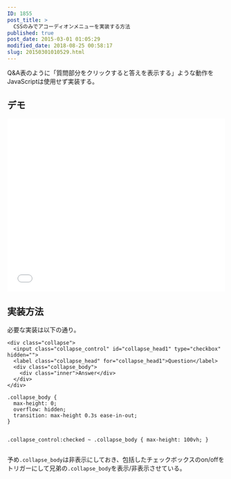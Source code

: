 ```yaml
---
ID: 1855
post_title: >
  CSSのみでアコーディオンメニューを実装する方法
published: true
post_date: 2015-03-01 01:05:29
modified_date: 2018-08-25 00:58:17
slug: 20150301010529.html
---
```

<p>Q&amp;A表のように「質問部分をクリックすると答えを表示する」ような動作をJavaScriptは使用せず実装する。</p>
<p><!--more--></p>
<h2>デモ</h2>
<p><iframe height='400' scrolling='no' title='accordion menu' src='//codepen.io/hiro0218/embed/JaYqzM/?height=408&#038;theme-id=light&#038;default-tab=result&#038;embed-version=2' frameborder='no' allowtransparency='true' allowfullscreen='true' style='width: 100%;'>See the Pen <a href='https://codepen.io/hiro0218/pen/JaYqzM/'>accordion menu</a> by hiro (<a href='https://codepen.io/hiro0218'>@hiro0218</a>) on <a href='https://codepen.io'>CodePen</a>.<br />
</iframe></p>
<h2>実装方法</h2>
<p>必要な実装は以下の通り。</p>
<pre><code class="language-html">&lt;div class="collapse"&gt;
  &lt;input class="collapse_control" id="collapse_head1" type="checkbox" hidden=""&gt;
  &lt;label class="collapse_head" for="collapse_head1"&gt;Question&lt;/label&gt;
  &lt;div class="collapse_body"&gt;
    &lt;div class="inner"&gt;Answer&lt;/div&gt;
  &lt;/div&gt;
&lt;/div&gt;
</code></pre>
<pre><code class="language-css">.collapse_body {
  max-height: 0;
  overflow: hidden;
  transition: max-height 0.3s ease-in-out;
}

.collapse_control:checked ~ .collapse_body {
  max-height: 100vh;
}
</code></pre>
<p>予め<code>.collapse_body</code>は非表示にしておき、包括したチェックボックスのon/offをトリガーにして兄弟の<code>.collapse_body</code>を表示/非表示させている。</p>